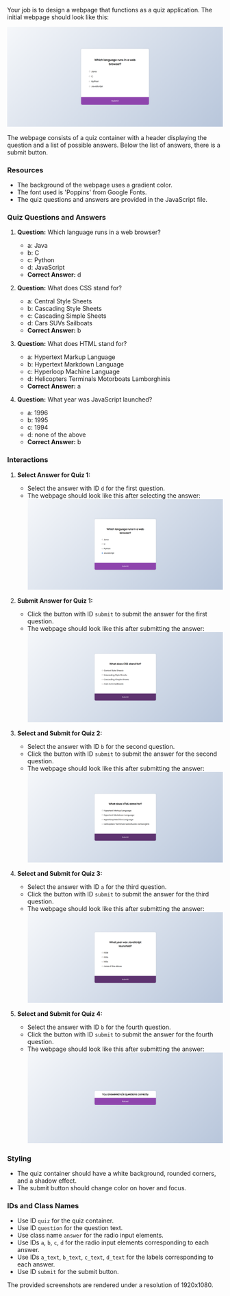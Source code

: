
Your job is to design a webpage that functions as a quiz application. The initial webpage should look like this:

![initial webpage](./_images/origin.png)

The webpage consists of a quiz container with a header displaying the question and a list of possible answers. Below the list of answers, there is a submit button.

### Resources
- The background of the webpage uses a gradient color.
- The font used is 'Poppins' from Google Fonts.
- The quiz questions and answers are provided in the JavaScript file.

### Quiz Questions and Answers
1. **Question:** Which language runs in a web browser?
   - a: Java
   - b: C
   - c: Python
   - d: JavaScript
   - **Correct Answer:** d

2. **Question:** What does CSS stand for?
   - a: Central Style Sheets
   - b: Cascading Style Sheets
   - c: Cascading Simple Sheets
   - d: Cars SUVs Sailboats
   - **Correct Answer:** b

3. **Question:** What does HTML stand for?
   - a: Hypertext Markup Language
   - b: Hypertext Markdown Language
   - c: Hyperloop Machine Language
   - d: Helicopters Terminals Motorboats Lamborghinis
   - **Correct Answer:** a

4. **Question:** What year was JavaScript launched?
   - a: 1996
   - b: 1995
   - c: 1994
   - d: none of the above
   - **Correct Answer:** b

### Interactions
1. **Select Answer for Quiz 1:**
   - Select the answer with ID `d` for the first question.
   - The webpage should look like this after selecting the answer:
     ![after selecting answer for quiz 1](./_images/after_select_quiz_1.png)

2. **Submit Answer for Quiz 1:**
   - Click the button with ID `submit` to submit the answer for the first question.
   - The webpage should look like this after submitting the answer:
     ![after submitting answer for quiz 1](./_images/after_submit_quiz_1.png)

3. **Select and Submit for Quiz 2:**
   - Select the answer with ID `b` for the second question.
   - Click the button with ID `submit` to submit the answer for the second question.
   - The webpage should look like this after submitting the answer:
     ![after submitting answer for quiz 2](./_images/after_submit_quiz_2.png)

4. **Select and Submit for Quiz 3:**
   - Select the answer with ID `a` for the third question.
   - Click the button with ID `submit` to submit the answer for the third question.
   - The webpage should look like this after submitting the answer:
     ![after submitting answer for quiz 3](./_images/after_submit_quiz_3.png)

5. **Select and Submit for Quiz 4:**
   - Select the answer with ID `b` for the fourth question.
   - Click the button with ID `submit` to submit the answer for the fourth question.
   - The webpage should look like this after submitting the answer:
     ![after submitting answer for quiz 4](./_images/after_submit_quiz_4.png)

### Styling
- The quiz container should have a white background, rounded corners, and a shadow effect.
- The submit button should change color on hover and focus.

### IDs and Class Names
- Use ID `quiz` for the quiz container.
- Use ID `question` for the question text.
- Use class name `answer` for the radio input elements.
- Use IDs `a`, `b`, `c`, `d` for the radio input elements corresponding to each answer.
- Use IDs `a_text`, `b_text`, `c_text`, `d_text` for the labels corresponding to each answer.
- Use ID `submit` for the submit button.

The provided screenshots are rendered under a resolution of 1920x1080.
